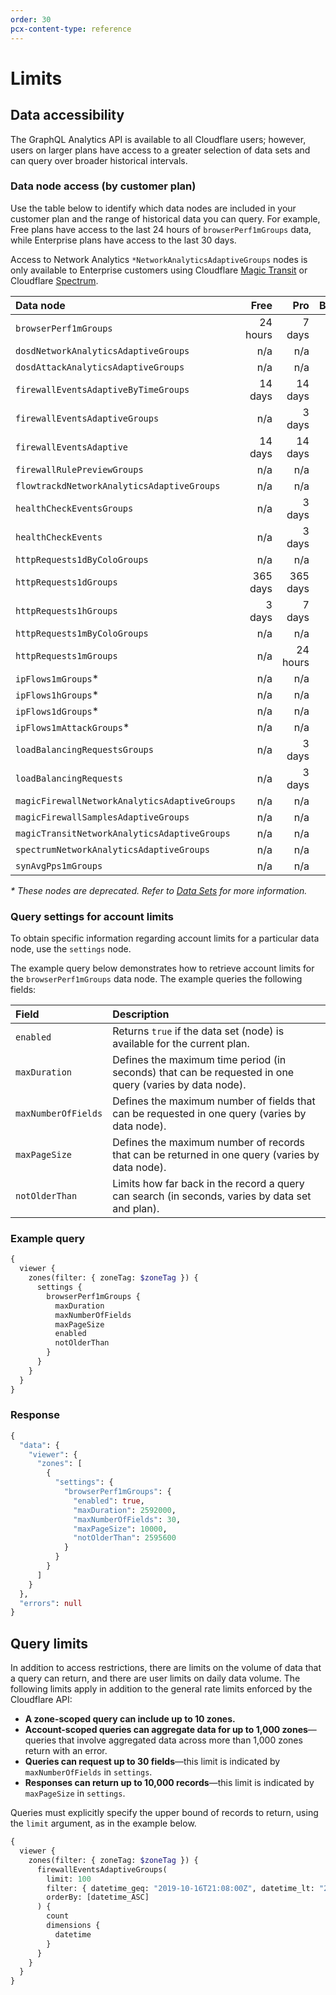 ```yaml
---
order: 30
pcx-content-type: reference
---
```


# Limits

## Data accessibility

The GraphQL Analytics API is available to all Cloudflare users; however, users on larger plans have access to a greater selection of data sets and can query over broader historical intervals.

### Data node access (by customer plan)

Use the table below to identify which data nodes are included in your customer plan and the range of historical data you can query. For example, Free plans have access to the last 24 hours of `browserPerf1mGroups` data, while Enterprise plans have access to the last 30 days.

<Aside type="note">

Access to Network Analytics `*NetworkAnalyticsAdaptiveGroups` nodes is only available to Enterprise customers using Cloudflare [Magic Transit](https://www.cloudflare.com/magic-transit/) or Cloudflare [Spectrum](https://developers.cloudflare.com/spectrum/).

</Aside>

<TableWrap>

| Data node                                     |     Free |      Pro | Business | Enterprise |
| :-------------------------------------------- | -------: | -------: | -------: | ---------: |
| `browserPerf1mGroups`                         | 24 hours |   7 days |  30 days |    30 days |
| `dosdNetworkAnalyticsAdaptiveGroups`          |      n/a |      n/a |      n/a |    90 days |
| `dosdAttackAnalyticsAdaptiveGroups`           |      n/a |      n/a |      n/a |    90 days |
| `firewallEventsAdaptiveByTimeGroups`          |  14 days |  14 days |  30 days |    30 days |
| `firewallEventsAdaptiveGroups`                |      n/a |   3 days |  30 days |    30 days |
| `firewallEventsAdaptive`                      |  14 days |  14 days |  30 days |    30 days |
| `firewallRulePreviewGroups`                   |      n/a |      n/a |      n/a |    30 days |
| `flowtrackdNetworkAnalyticsAdaptiveGroups`    |      n/a |      n/a |      n/a |    90 days |
| `healthCheckEventsGroups`                     |      n/a |   3 days |  30 days |    90 days |
| `healthCheckEvents`                           |      n/a |   3 days |  30 days |    90 days |
| `httpRequests1dByColoGroups`                  |      n/a |      n/a |      n/a |   365 days |
| `httpRequests1dGroups`                        | 365 days | 365 days | 365 days |   365 days |
| `httpRequests1hGroups`                        |   3 days |   7 days |  30 days |    90 days |
| `httpRequests1mByColoGroups`                  |      n/a |      n/a |      n/a |     7 days |
| `httpRequests1mGroups`                        |      n/a | 24 hours |   3 days |     7 days |
| `ipFlows1mGroups`\*                           |      n/a |      n/a |      n/a |    30 days |
| `ipFlows1hGroups`\*                           |      n/a |      n/a |      n/a |   6 months |
| `ipFlows1dGroups`\*                           |      n/a |      n/a |      n/a |     1 year |
| `ipFlows1mAttackGroups`\*                     |      n/a |      n/a |      n/a |     1 year |
| `loadBalancingRequestsGroups`                 |      n/a |   3 days |  30 days |    30 days |
| `loadBalancingRequests`                       |      n/a |   3 days |  30 days |    30 days |
| `magicFirewallNetworkAnalyticsAdaptiveGroups` |      n/a |      n/a |      n/a |    90 days |
| `magicFirewallSamplesAdaptiveGroups`          |      n/a |      n/a |      n/a |     7 days |
| `magicTransitNetworkAnalyticsAdaptiveGroups`  |      n/a |      n/a |      n/a |    90 days |
| `spectrumNetworkAnalyticsAdaptiveGroups`      |      n/a |      n/a |      n/a |    90 days |
| `synAvgPps1mGroups`                           |      n/a |      n/a |      n/a |     7 days |

</TableWrap>

_\* These nodes are deprecated. Refer to [Data Sets](/graphql-api/features/data-sets#deprecated-data-nodes) for more information._

### Query settings for account limits

To obtain specific information regarding account limits for a particular data node, use the `settings` node.

The example query below demonstrates how to retrieve account limits for the `browserPerf1mGroups` data node. The example queries the following fields:

<TableWrap>

| Field               | Description                                                                                            |
| :------------------ | :----------------------------------------------------------------------------------------------------- |
| `enabled`           | Returns `true` if the data set (node) is available for the current plan.                               |
| `maxDuration`       | Defines the maximum time period (in seconds) that can be requested in one query (varies by data node). |
| `maxNumberOfFields` | Defines the maximum number of fields that can be requested in one query (varies by data node).         |
| `maxPageSize`       | Defines the maximum number of records that can be returned in one query (varies by data node).         |
| `notOlderThan`      | Limits how far back in the record a query can search (in seconds, varies by data set and plan).        |

</TableWrap>

### Example query

```graphql
{
  viewer {
    zones(filter: { zoneTag: $zoneTag }) {
      settings {
        browserPerf1mGroups {
          maxDuration
          maxNumberOfFields
          maxPageSize
          enabled
          notOlderThan
        }
      }
    }
  }
}
```

### Response

```graphql
{
  "data": {
    "viewer": {
      "zones": [
        {
          "settings": {
            "browserPerf1mGroups": {
              "enabled": true,
              "maxDuration": 2592000,
              "maxNumberOfFields": 30,
              "maxPageSize": 10000,
              "notOlderThan": 2595600
            }
          }
        }
      ]
    }
  },
  "errors": null
}
```

## Query limits

In addition to access restrictions, there are limits on the volume of data that a query can return, and there are user limits on daily data volume. The following limits apply in addition to the general rate limits enforced by the Cloudflare API:

- **A zone-scoped query can include up to 10 zones.**
- **Account-scoped queries can aggregate data for up to 1,000 zones**—queries that involve aggregated data across more than 1,000 zones return with an error.
- **Queries can request up to 30 fields**—this limit is indicated by `maxNumberOfFields` in `settings`.
- **Responses can return up to 10,000 records**—this limit is indicated by `maxPageSize` in `settings`.

Queries must explicitly specify the upper bound of records to return, using the `limit` argument, as in the example below.

```graphql
{
  viewer {
    zones(filter: { zoneTag: $zoneTag }) {
      firewallEventsAdaptiveGroups(
        limit: 100
        filter: { datetime_geq: "2019-10-16T21:08:00Z", datetime_lt: "2019-10-16T21:12:00Z" }
        orderBy: [datetime_ASC]
      ) {
        count
        dimensions {
          datetime
        }
      }
    }
  }
}
```
